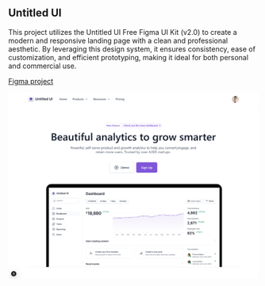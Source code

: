 ## Untitled UI

This project utilizes the Untitled UI Free Figma UI Kit (v2.0) to create a modern and responsive landing page with a clean and professional aesthetic. By leveraging this design system, it ensures consistency, ease of customization, and efficient prototyping, making it ideal for both personal and commercial use.

[Figma project](https://www.youtube.com/redirect?event=video_description&redir_token=QUFFLUhqbmhhVjM2YWxueUtGYlNwUW11aThtRDhBazFyZ3xBQ3Jtc0tuc0pmczZBeFI1LWxpcGk5cVAyQm5oNTF5SXlkX3VMejJEc3NhcktBcEZQaGFSQzhVUHdzY2xxSVJ2ZkQxejlFbG5xZnN4d3M3Z1FJLTBQSDgyVXJQZmVrWk1BcTNMS3hJNFk4UlE5VTk5U3Q0bkZvSQ&q=https%3A%2F%2Fwww.figma.com%2Fcommunity%2Ffile%2F1020079203222518115%2Funtitled-ui-free-figma-ui-kit-and-design-system-v2-0%3FsearchSessionId%3Dlyp1xuha-jqtfbgs8aog&v=uwLdIIOtvu4)

![Landing Page](.github/1440x1080.png "Landing Page")
